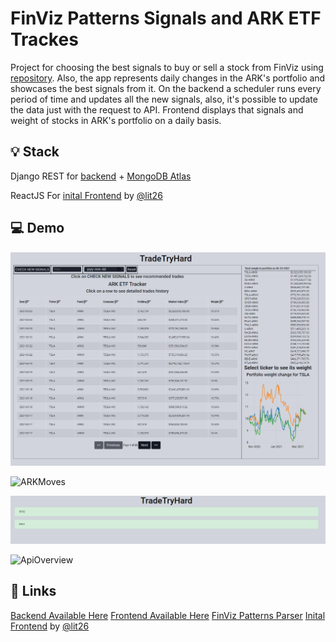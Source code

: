 # FinViz Patterns Signals and ARK ETF Trackes

Project for choosing the best signals to buy or sell a stock from FinViz using [repository](https://github.com/MelnNik/FinViz-patterns).
Also, the app represents daily changes in the ARK's portfolio and showcases the best signals from it.
On the backend a scheduler runs every period of time and updates all the new signals, also, it's possible to update the data just with the request to API.
Frontend displays that signals and weight of stocks in ARK's portfolio on a daily basis.

## 💡 Stack

Django REST for [backend](https://tradetryhard-backend.herokuapp.com/api/) + [MongoDB Atlas](https://www.mongodb.com/cloud/atlas)

ReactJS For [inital Frontend](https://github.com/lit26/Ark_Trade_Tracker) by [@lit26](https://github.com/lit26)

## 💻 Demo

![FrontPage](assets/MainPage.PNG)

![ARKMoves](assets/ARKKMoves.pngPNG)

![SignalsPage](assets/SignalsPage.PNG)

![ApiOverview](assets/ApiOveview.PNG)

## 🔗 Links

[Backend Available Here](https://tradetryhard-backend.herokuapp.com/api/)
[Frontend Available Here](https://tradetryhard-backend.web.app)
[FinViz Patterns Parser](https://github.com/MelnNik/FinViz-patterns)
[Inital Frontend](https://github.com/lit26/Ark_Trade_Tracker) by [@lit26](https://github.com/lit26)
